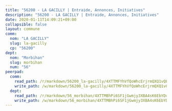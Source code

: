 ```yaml
---
title: "56200 - LA GACILLY | Entraide, Annonces, Initiatives"
description: "56200 - LA GACILLY | Entraide, Annonces, Initiatives"
date: 2020-01-11T14:09:21+09:00
collapsible: false
layout: commune
comm:
  nom: "LA GACILLY"
  slug: la-gacilly
  cp: "56200"
dept:
  nom: "Morbihan"
  slug: morbihan
  num: "56"
peerpad:
  comm:
    read_path: /r/markdown/56200_la-gacilly/4XTTMFYhVfQoWhcErjrmQXQ1vQEMaGge31WmeJVpZnG9LB6jH
    write_path: /w/markdown/56200_la-gacilly/4XTTMFYhVfQoWhcErjrmQXQ1vQEMaGge31WmeJVpZnG9LB6jH-K3TgTr4MsY5Gwbu7oT7vnFS7yEmUEcytpJNJf5rFavZ9PhiFijeWYW37s3dNM7PfohryKR3njcUchGnuKBx1HojRbbCyAebBk9j8baULT6WijN1X5prYNT1JgDmHfvLi71tc4zyD
  dept:
    read_path: /r/markdown/56_morbihan/4XTTMBhPi6SF1jGwmjy3XBA4sK6EbYDun44EYwF3irZ7aBa5U
    write_path: /w/markdown/56_morbihan/4XTTMBhPi6SF1jGwmjy3XBA4sK6EbYDun44EYwF3irZ7aBa5U-K3TgV3HyhWtqSpmJ2GGLPRtHigVTcxkFRVLMX5R66UyRAN55PNUQgmTNwaDuJmWps9EVWQzncDySYbA7Pg7qEdRXsayrZysPHK4HeKM3FG1U8vQvyUvaDoFo4L4Z8coFC71q4zES
---
```



